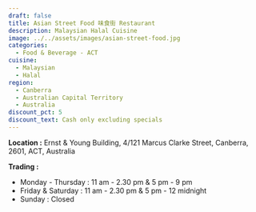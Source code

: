 ```yaml
---
draft: false
title: Asian Street Food 味食街 Restaurant
description: Malaysian Halal Cuisine
image: ../../assets/images/asian-street-food.jpg
categories:
  - Food & Beverage - ACT
cuisine:
  - Malaysian
  - Halal
region:
  - Canberra
  - Australian Capital Territory
  - Australia
discount_pct: 5
discount_text: Cash only excluding specials
---
```

**Location :** Ernst & Young Building, 4/121 Marcus Clarke Street, Canberra, 2601, ACT, Australia

**Trading :**

* Monday - Thursday : 11 am - 2.30 pm & 5 pm - 9 pm
* Friday & Saturday : 11 am - 2.30 pm & 5 pm - 12 midnight
* Sunday : Closed
